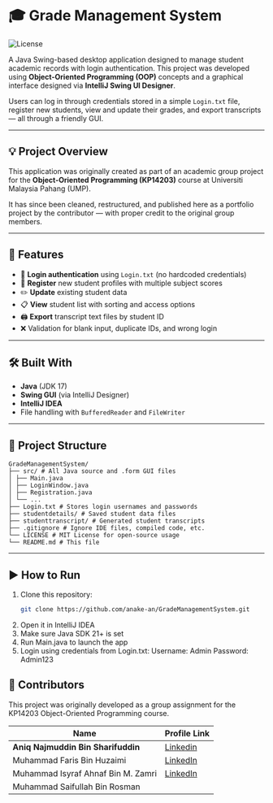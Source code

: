 # 🎓 Grade Management System
![License](https://img.shields.io/badge/license-MIT-blue.svg)

A Java Swing-based desktop application designed to manage student academic records with login authentication. This project was developed using **Object-Oriented Programming (OOP)** concepts and a graphical interface designed via **IntelliJ Swing UI Designer**.

Users can log in through credentials stored in a simple `Login.txt` file, register new students, view and update their grades, and export transcripts — all through a friendly GUI.

---

## 💡 Project Overview

This application was originally created as part of an academic group project for the **Object-Oriented Programming (KP14203)** course at Universiti Malaysia Pahang (UMP).

It has since been cleaned, restructured, and published here as a portfolio project by the contributor — with proper credit to the original group members.

---

## 🚀 Features

- 🔐 **Login authentication** using `Login.txt` (no hardcoded credentials)
- 🧑 **Register** new student profiles with multiple subject scores
- ✏️ **Update** existing student data
- 📋 **View** student list with sorting and access options
- 🖨️ **Export** transcript text files by student ID
- ❌ Validation for blank input, duplicate IDs, and wrong login

---

## 🛠️ Built With

- **Java** (JDK 17)
- **Swing GUI** (via IntelliJ Designer)
- **IntelliJ IDEA**
- File handling with `BufferedReader` and `FileWriter`

---

## 📁 Project Structure
```
GradeManagementSystem/
├── src/ # All Java source and .form GUI files
│ ├── Main.java
│ ├── LoginWindow.java
│ ├── Registration.java
│ └── ...
├── Login.txt # Stores login usernames and passwords
├── studentdetails/ # Saved student data files
├── studenttranscript/ # Generated student transcripts
├── .gitignore # Ignore IDE files, compiled code, etc.
└── LICENSE # MIT License for open-source usage
└── README.md # This file
```
---

## ▶️ How to Run

1. Clone this repository:
   ```bash
   git clone https://github.com/anake-an/GradeManagementSystem.git
2. Open it in IntelliJ IDEA
3. Make sure Java SDK 21+ is set
4. Run Main.java to launch the app
5. Login using credentials from Login.txt:
     Username: Admin
     Password: Admin123

## 👥 Contributors

This project was originally developed as a group assignment for the KP14203 Object-Oriented Programming course.

| Name                                   | Profile Link                                                            |
|----------------------------------------|-------------------------------------------------------------------------|
| **Aniq Najmuddin Bin Sharifuddin**     | [Linkedin](https://www.linkedin.com/in/aniqnaj)                         |
| Muhammad Faris Bin Huzaimi             | [LinkedIn](https://www.linkedin.com/in/farishuz)                        |
| Muhammad Isyraf Ahnaf Bin M. Zamri     | [LinkedIn](https://www.linkedin.com/in/muhammad-isyraf-ahnaf-320557256) |
| Muhammad Saifullah Bin Rosman          |                                                                         |


